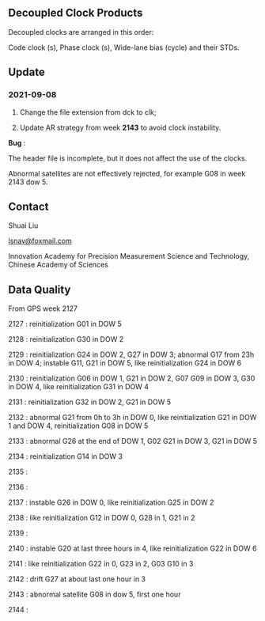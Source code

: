 ## Decoupled Clock Products

Decoupled clocks are arranged in this order:

Code clock (s),	Phase clock (s), 	Wide-lane bias (cycle) and their STDs.

## Update

### 2021-09-08

1. Change the file extension from dck to clk;

2. Update AR strategy from week **2143** to avoid clock instability.

**Bug** :  

The header file is incomplete, but it does not affect the use of the clocks. 

Abnormal satellites are not effectively rejected, for example G08 in week 2143 dow 5. 




## Contact

Shuai Liu

lsnav@foxmail.com

Innovation Academy for Precision Measurement Science and Technology, Chinese Academy of Sciences

## Data Quality

From GPS week 2127

2127 : reinitialization G01 in DOW 5

2128 : reinitialization G30 in DOW 2

2129 : reinitialization G24 in DOW 2, G27 in DOW 3; abnormal G17 from 23h in DOW 4; instable G11, G21 in DOW 5, like reinitialization G24 in DOW 6

2130 : reinitialization G06 in DOW 1, G21 in DOW 2, G07 G09 in DOW 3, G30  in DOW 4, like reinitialization G31 in DOW 4

2131 : reinitialization G32 in DOW 2, G21 in DOW 5

2132 : abnormal G21 from 0h to 3h in DOW 0, like reinitialization G21 in DOW 1 and DOW 4, reinitialization G08 in DOW 5

2133 : abnormal G26 at the end of DOW 1, G02 G21 in DOW 3, G21 in DOW 5

2134 : reinitialization G14 in DOW 3

2135 : 

2136 : 

2137 : instable G26 in DOW 0, like reinitialization G25 in DOW 2

2138 :  like reinitialization G12 in DOW 0, G28 in 1, G21 in 2

2139 : 

2140 : instable G20 at last three hours in 4, like reinitialization G22 in DOW 6

2141 : like reinitialization G22 in 0, G23 in 2, G03 G10 in 3

2142 : drift G27 at about last one hour in 3

2143 : abnormal satellite G08 in dow 5, first one hour

2144 :